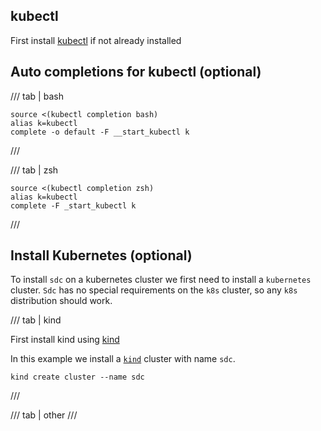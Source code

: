<script type="text/javascript" src="https://viewer.diagrams.net/js/viewer-static.min.js" async></script>

## kubectl

First install [kubectl][kubectl] if not already installed

## Auto completions for kubectl (optional)

/// tab | bash

```
source <(kubectl completion bash)
alias k=kubectl
complete -o default -F __start_kubectl k
```
///

/// tab | zsh
```
source <(kubectl completion zsh)
alias k=kubectl
complete -F _start_kubectl k
```
///

## Install Kubernetes (optional)

To install `sdc` on a kubernetes cluster we first need to install a `kubernetes` cluster. `Sdc` has no special requirements on the `k8s` cluster, so any `k8s` distribution should work. 

/// tab | kind

First install kind using [kind][kind-install]

In this example we install a [`kind`][kind] cluster with name `sdc`. 

```
kind create cluster --name sdc
```
///

/// tab | other
///

[kind-install]: (https://kind.sigs.k8s.io/docs/user/quick-start/#installation)
[kind]: (https://kind.sigs.k8s.io/)
[kubectl]: (https://kubernetes.io/docs/tasks/tools/)
